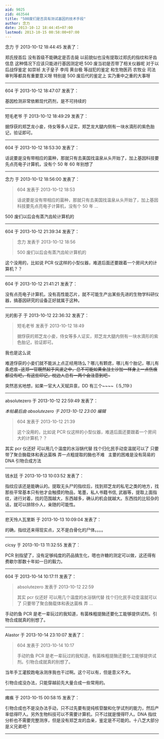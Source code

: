 ```yaml
---
aid: 9025
zid: 463544
title: "500废们是否具有测试基因的技术手段"
author: 念力
date: 2013-10-12 18:44:45+07:00
lastmod: 2013-10-15 00:58:00+07:00
---
```


念力 于 2013-10-12 18:44:45 发表了：

郑氏授首后 没有首级不能确定是否击毙 以前貌似也没有提取过郑氏的指纹和牙齿信息 这种情况下应该只能进行基因测定吧 500 废当初是否带了相关仪器呢 对于以后战俘鉴定 如崇祯 太子皇子 李闯 黄台极 等战犯的鉴定 和生物医药 农牧业 司法审判等都具有重要意义呀 特别是 500 废后代的鉴定上 实乃重中之重的大事呀

---

604 于 2013-10-12 18:47:07 发表了：

基因检测非常依赖现代药剂，是不可持续的

---

短毛老爷 于 2013-10-12 18:49:29 发表了：

据俘获的郑芝龙小妾，侍女等多人证实，郑芝龙大腿内侧有一块水滴形的紫色胎记，验证即可。

---

604 于 2013-10-12 18:53:30 发表了：

话说要是没有带相应的菌种，那就只有去美国找温泉从头开始了，加上基因科技要先点亮电子计算机，没有个 50 年 60 年别想了

---

念力 于 2013-10-12 18:56:00 发表了：

> 604 发表于 2013-10-12 18:53
>
> 话说要是没有带相应的菌种，那就只有去美国找温泉从头开始了，加上基因科技要先点亮电子计算机，没有个 50 年 ...

500 废们以后会有蒸汽齿轮计算机的

---

604 于 2013-10-12 21:39:34 发表了：

> 念力 发表于 2013-10-12 18:56
>
> 500 废们以后会有蒸汽齿轮计算机的

这个没用的，比如说 PCR 仪这样的小型仪器，难道后面还要跟着一个房间大的计算机？？

---

604 于 2013-10-12 21:41:21 发表了：

没有点亮电子计算机，没有高性能芯片，就不可能生产出某些先进的生物学科研仪器，搞基因研究的设备正好就属于这种。

---

光的影子 于 2013-10-12 22:36:32 发表了：

> 短毛老爷 发表于 2013-10-12 18:49
>
> 据俘获的郑芝龙小妾，侍女等多人证实，郑芝龙大腿内侧有一块水滴形的紫色胎记，验证即可。

我也是这么说

难道俘获的小妾们就不能派上点正经用场么？哪儿有颗痣，哪儿有个胎记，哪儿有条疤痕~~~这郑一官既然起于风波之中，总不可能如黄金战士沙加一样身上一点伤痕都没有吧，有这些印记，枕边人总有一两个会注意到吧~~~

突然恶劣地想，如果一官大人天赋异禀，DD 有三个~~~~&nbsp;&nbsp;{:5_119:}

---

absolutezero 于 2013-10-12 22:59:49 发表了：

_本帖最后由 absolutezero 于 2013-10-12 23:00 编辑_

> 604 发表于 2013-10-12 21:39
>
> 这个没用的，比如说 PCR 仪这样的小型仪器，难道后面还要跟着一个房间大的计算机？？

其实 pcr 仪还好 可以用几个温度的水浴锅代替 找个归化民手动变温就可以了 只要带了聚合酶载体和表达菌株 弄一点粗提取的酶也不难&nbsp; &nbsp;主要的困难是没有简易的 DNA 引物合成方法

---

钱水廷 于 2013-10-13 10:03:52 发表了：

指纹应该还是能确认的。提取无头尸的指纹后，找到郑芝龙的私宅之类的地方，找那些平常基本只有他才会触摸的物品，笔墨，私人书籍书信, 武器等，提取上面指纹，进行对着，找的范围越大，东西越多，确认的机会就越大。东西找的比较杂的话，就可以排除仆人，亲随的可能性。

---

悲天怜人瓦里斯 于 2013-10-13 10:09:04 发表了：

的确，指纹还来得现实点，又不是白骨化的尸体。。。。

---

cicsy 于 2013-10-13 11:32:55 发表了：

PCR 别指望了，没有足够纯度的药品搞生化，嗯也许糖的测定可以做，这还得有费歇尔那数十年如一日的毅力。

---

604 于 2013-10-14 10:17:11 发表了：

> absolutezero 发表于 2013-10-12 22:59
>
> 其实 pcr 仪还好 可以用几个温度的水浴锅代替 找个归化民手动变温就可以了 只要带了聚合酶载体和表达菌株 弄 ...

手动钓鱼 PCR 是老一辈玩过的我知道，有菌株粗提酶还要化工能够提供试剂。引物合成就真的别想了。

---

Alastor 于 2013-10-14 23:10:07 发表了：

> 604 发表于 2013-10-14 10:17
>
> 手动钓鱼 PCR 是老一辈玩过的我知道，有菌株粗提酶还要化工能够提供试剂。引物合成就真的别想了。

当年手工灌胶跑电泳测序我也干过啊。这个可以有，但是意义不大。

引物合成没办法，只能穿越前先大量合成一些常用的。

---

瘫痪 于 2013-10-15 00:58:15 发表了：

引物合成也不是没办法手动，只不过先要有提纯核苷酸和化学试剂的能力，然后产率低得吓人。另外生物科技可以不需要计算机，只不过就是慢得吓人。DNA 指纹分析也不需要完整测序，但是没有郑芝龙的血亲，鉴定是不可能的。十八芝大部分是义兄弟吧？

---
